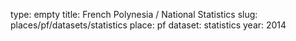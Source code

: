 type: empty
title: French Polynesia / National Statistics
slug: places/pf/datasets/statistics
place: pf
dataset: statistics
year: 2014
